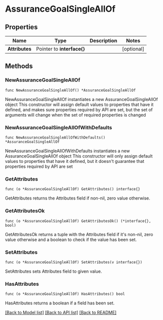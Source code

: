 # AssuranceGoalSingleAllOf

## Properties

Name | Type | Description | Notes
------------ | ------------- | ------------- | -------------
**Attributes** | Pointer to **interface{}** |  | [optional] 

## Methods

### NewAssuranceGoalSingleAllOf

`func NewAssuranceGoalSingleAllOf() *AssuranceGoalSingleAllOf`

NewAssuranceGoalSingleAllOf instantiates a new AssuranceGoalSingleAllOf object
This constructor will assign default values to properties that have it defined,
and makes sure properties required by API are set, but the set of arguments
will change when the set of required properties is changed

### NewAssuranceGoalSingleAllOfWithDefaults

`func NewAssuranceGoalSingleAllOfWithDefaults() *AssuranceGoalSingleAllOf`

NewAssuranceGoalSingleAllOfWithDefaults instantiates a new AssuranceGoalSingleAllOf object
This constructor will only assign default values to properties that have it defined,
but it doesn't guarantee that properties required by API are set

### GetAttributes

`func (o *AssuranceGoalSingleAllOf) GetAttributes() interface{}`

GetAttributes returns the Attributes field if non-nil, zero value otherwise.

### GetAttributesOk

`func (o *AssuranceGoalSingleAllOf) GetAttributesOk() (*interface{}, bool)`

GetAttributesOk returns a tuple with the Attributes field if it's non-nil, zero value otherwise
and a boolean to check if the value has been set.

### SetAttributes

`func (o *AssuranceGoalSingleAllOf) SetAttributes(v interface{})`

SetAttributes sets Attributes field to given value.

### HasAttributes

`func (o *AssuranceGoalSingleAllOf) HasAttributes() bool`

HasAttributes returns a boolean if a field has been set.


[[Back to Model list]](../README.md#documentation-for-models) [[Back to API list]](../README.md#documentation-for-api-endpoints) [[Back to README]](../README.md)


